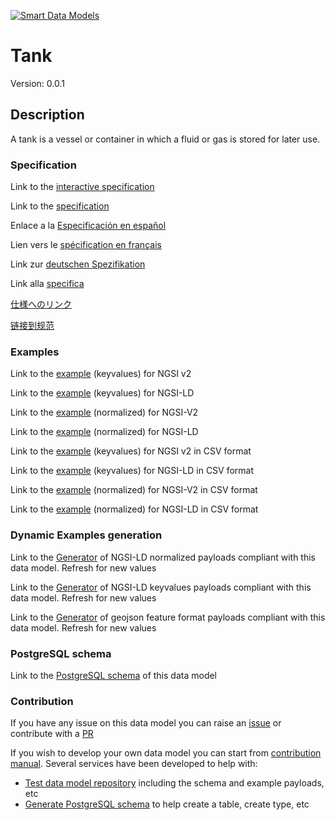 [![Smart Data Models](https://smartdatamodels.org/wp-content/uploads/2022/01/SmartDataModels_logo.png "Logo")](https://smartdatamodels.org)
# Tank
Version: 0.0.1

## Description 

A tank is a vessel or container in which a fluid or gas is stored for later use.
### Specification

Link to the [interactive specification](https://swagger.lab.fiware.org/?url=https://smart-data-models.github.io/dataModel.S4BLDG/Tank/swagger.yaml)

Link to the [specification](https://github.com/smart-data-models/dataModel.S4BLDG/blob/master/Tank/doc/spec.md)

Enlace a la [Especificación en español](https://github.com/smart-data-models/dataModel.S4BLDG/blob/master/Tank/doc/spec_ES.md)

Lien vers le [spécification en français](https://github.com/smart-data-models/dataModel.S4BLDG/blob/master/Tank/doc/spec_FR.md)

Link zur [deutschen Spezifikation](https://github.com/smart-data-models/dataModel.S4BLDG/blob/master/Tank/doc/spec_DE.md)

Link alla [specifica](https://github.com/smart-data-models/dataModel.S4BLDG/blob/master/Tank/doc/spec_IT.md)

[仕様へのリンク](https://github.com/smart-data-models/dataModel.S4BLDG/blob/master/Tank/doc/spec_JA.md)

[链接到规范](https://github.com/smart-data-models/dataModel.S4BLDG/blob/master/Tank/doc/spec_ZH.md)
### Examples

Link to the [example](https://smart-data-models.github.io/dataModel.S4BLDG/Tank/examples/example.json) (keyvalues) for NGSI v2

Link to the [example](https://smart-data-models.github.io/dataModel.S4BLDG/Tank/examples/example.jsonld) (keyvalues) for NGSI-LD

Link to the [example](https://smart-data-models.github.io/dataModel.S4BLDG/Tank/examples/example-normalized.json) (normalized) for NGSI-V2

Link to the [example](https://smart-data-models.github.io/dataModel.S4BLDG/Tank/examples/example-normalized.jsonld) (normalized) for NGSI-LD

Link to the [example](https://github.com/smart-data-models/dataModel.S4BLDG/blob/master/Tank/examples/example.json.csv) (keyvalues) for NGSI v2 in CSV format

Link to the [example](https://github.com/smart-data-models/dataModel.S4BLDG/blob/master/Tank/examples/example.jsonld.csv) (keyvalues) for NGSI-LD in CSV format

Link to the [example](https://github.com/smart-data-models/dataModel.S4BLDG/blob/master/Tank/examples/example-normalized.json.csv) (normalized) for NGSI-V2 in CSV format

Link to the [example](https://github.com/smart-data-models/dataModel.S4BLDG/blob/master/Tank/examples/example-normalized.jsonld.csv) (normalized) for NGSI-LD in CSV format
### Dynamic Examples generation

Link to the [Generator](https://smartdatamodels.org/extra/ngsi-ld_generator.php?schemaUrl=https://raw.githubusercontent.com/smart-data-models/dataModel.S4BLDG/master/Tank/schema.json&email=info@smartdatamodels.org) of NGSI-LD normalized payloads compliant with this data model. Refresh for new values

Link to the [Generator](https://smartdatamodels.org/extra/ngsi-ld_generator_keyvalues.php?schemaUrl=https://raw.githubusercontent.com/smart-data-models/dataModel.S4BLDG/master/Tank/schema.json&email=info@smartdatamodels.org) of NGSI-LD keyvalues payloads compliant with this data model. Refresh for new values

Link to the [Generator](https://smartdatamodels.org/extra/geojson_features_generator.php?schemaUrl=https://raw.githubusercontent.com/smart-data-models/dataModel.S4BLDG/master/Tank/schema.json&email=info@smartdatamodels.org) of geojson feature format payloads compliant with this data model. Refresh for new values
### PostgreSQL schema

Link to the [PostgreSQL schema](https://github.com/smart-data-models/dataModel.S4BLDG/blob/master/Tank/schema.sql) of this data model
### Contribution

 If you have any issue on this data model you can raise an [issue](https://github.com/smart-data-models/dataModel.S4BLDG/issues)  or contribute with a [PR](https://github.com/smart-data-models/dataModel.S4BLDG/pulls)

 If you wish to develop your own data model you can start from [contribution manual](https://bit.ly/contribution_manual). Several services have been developed to help with: 
 - [Test data model repository](https://smartdatamodels.org/index.php/data-models-contribution-api/) including the schema and example payloads, etc
 - [Generate PostgreSQL schema](https://smartdatamodels.org/index.php/sql-service/) to help create a table, create type, etc